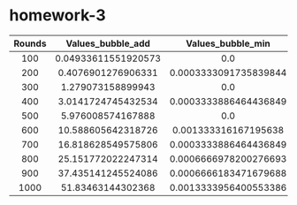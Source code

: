# homework-3

|Rounds|Values_bubble_add|Values_bubble_min|Values_bubble_max|Values_heap_add|Values_heap_min|Values_heap_max|Values_quicksort_add|Values_quicksort_min|Values_quicksort_max|Values_binarytree_add|Values_binarytree_min|Values_binarytree_max|
| :---: | :---: | :---: | :---: | :---: | :---: | :---: | :---: | :---: | :---: | :---: | :---: | :---: |
|100|0.04933611551920573|0.0|0.0003333091735839844|0.0|0.0|0.0|0.03800217310587565|0.0003333886464436849|0.0|0.0003333886464436849|0.0003333091735839844|0.0|
|200|0.4076901276906331|0.0003333091735839844|0.0|0.00019998550415039061|0.00019998550415039061|0.0|0.28101611137390137|0.0|0.0|0.0010000069936116536|0.0006667772928873698|0.0|
|300|1.279073158899943|0.0|0.0|0.00020008087158203126|0.00020003318786621094|0.00019998550415039061|0.8517153263092041|0.0003333886464436849|0.0|0.001666704813639323|0.0|0.0003333091735839844|
|400|3.0141724745432534|0.0003333886464436849|0.0|0.00040001869201660155|0.00039997100830078123|0.00040001869201660155|1.9854469299316406|0.0010000864664713542|0.0|0.002333561579386393|0.0006666978200276693|0.0|
|500|5.976008574167888|0.0|0.0|0.0005999565124511719|0.0006000995635986328|0.00020003318786621094|3.6928778489430747|0.0010000069936116536|0.0|0.002333561579386393|0.0010000069936116536|0.0010000864664713542|
|600|10.588605642318726|0.001333316167195638|0.0006666183471679688|0.001200103759765625|0.0|0.00040001869201660155|5.979008515675862|0.0003333886464436849|0.0|0.003000179926554362|0.0013333956400553386|0.0006667772928873698|
|700|16.818628549575806|0.0003333886464436849|0.0013335545857747395|0.00019998550415039061|0.0008000373840332031|0.0006000518798828125|10.306922753651937|0.0003333886464436849|0.0|0.00500035285949707|0.001333475112915039|0.0006666183471679688|
|800|25.151772022247314|0.0006666978200276693|0.0003333091735839844|0.0016001224517822265|0.00040001869201660155|0.00019998550415039061|15.30120849609375|0.0|0.0003333886464436849|0.004666884740193685|0.0023336410522460938|0.0016666253407796223|
|900|37.435141245524086|0.0006666183471679688|0.002000093460083008|0.001200103759765625|0.0008000373840332031|0.0007999897003173828|21.19187903404236|0.0006666183471679688|0.0006666183471679688|0.007000446319580078|0.0013335545857747395|0.0006666183471679688|
|1000|51.83463144302368|0.0013333956400553386|0.001333475112915039|0.0012000083923339843|0.0004000663757324219|0.0008000850677490235|31.539137204488117|0.0013335545857747395|0.0010000864664713542|0.006667216618855794|0.0013333956400553386|0.002333402633666992|
